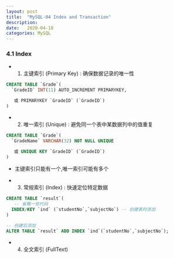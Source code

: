 ```yaml
---
layout: post
title:  "MySQL-04 Index and Transaction"
description: 
date:   2020-04-18
categories: MySQL
---
```


### 4.1 Index

- 1. 主键索引 (Primary Key) : 确保数据记录的唯一性

```sql
CREATE TABLE `Grade`(
  `GradeID` INT(11) AUTO_INCREMENT PRIMARYKEY,

   或 PRIMARYKEY `GradeID` (`GradeID`)
)
```

- 2. 唯一索引 (Unique) : 避免同一个表中某数据列中的值重复

```sql
CREATE TABLE `Grade`(
  `GradeName` VARCHAR(32) NOT NULL UNIQUE

   或 UNIQUE KEY `GradeID` (`GradeID`)
)
```

- 主键索引只能有一个,唯一索引可能有多个


- 3. 常规索引 (Index) : 快速定位特定数据

```sql
CREATE TABLE `result`(
   -- 省略一些代码
  INDEX/KEY `ind` (`studentNo`,`subjectNo`) -- 创建表时添加
)

-- 创建后添加
ALTER TABLE `result` ADD INDEX `ind`(`studentNo`,`subjectNo`);
```

- 4. 全文索引 (FullText)